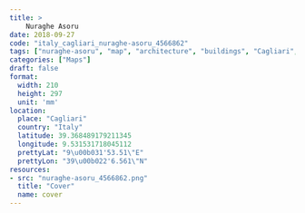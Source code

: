 ```yaml
---
title: > 
    Nuraghe Asoru
date: 2018-09-27
code: "italy_cagliari_nuraghe-asoru_4566862"
tags: ["nuraghe-asoru", "map", "architecture", "buildings", "Cagliari", "Italy"]
categories: ["Maps"]
draft: false
format:
  width: 210
  height: 297
  unit: 'mm'
location:
  place: "Cagliari"
  country: "Italy"
  latitude: 39.368489179211345
  longitude: 9.531531718045112
  prettyLat: "9\u00b031'53.51\"E"
  prettyLon: "39\u00b022'6.561\"N"
resources:
- src: "nuraghe-asoru_4566862.png"
  title: "Cover"
  name: cover
---
```

